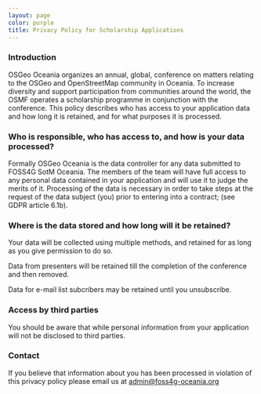 ```yaml
---
layout: page
color: purple
title: Privacy Policy for Scholarship Applications
---
```


### Introduction

OSGeo Oceania organizes an annual, global, conference on matters relating to the OSGeo and OpenStreetMap community in Oceania. To increase diversity and support participation from communities around the world, the OSMF operates a scholarship programme in conjunction with the conference. This policy describes who has access to your application data and how long it is retained, and for what purposes it is processed.

### Who is responsible, who has access to, and how is your data processed?

Formally OSGeo Oceania is the data controller for any data submitted to FOSS4G SotM Oceania. The members of the team will have full access to any personal data contained in your application and will use it to judge the merits of it. Processing of the data is necessary in order to take steps at the request of the data subject (you) prior to entering into a contract; (see GDPR article 6.1b).

### Where is the data stored and how long will it be retained?

Your data will be collected using multiple methods, and retained for as long as you give permission to do so.

Data from presenters will be retained till the completion of the conference and then removed.

Data for e-mail list subcribers may be retained until you unsubscribe.

### Access by third parties
You should be aware that while personal information from your application will not be disclosed to third parties.

### Contact

If you believe that information about you has been processed in violation of this privacy policy please email us at admin@foss4g-oceania.org
